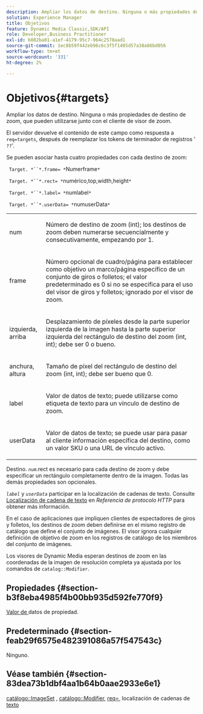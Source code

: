 ```yaml
---
description: Ampliar los datos de destino. Ninguna o más propiedades de destino de zoom, que pueden utilizarse junto con el cliente de visor de zoom.
solution: Experience Manager
title: Objetivos
feature: Dynamic Media Classic,SDK/API
role: Developer,Business Practitioner
exl-id: b882ba01-a1ef-4179-95c7-964c2578aad1
source-git-commit: 1ec8b59f442eb96c6c3f5f1405d57a38a86bd056
workflow-type: tm+mt
source-wordcount: '331'
ht-degree: 2%

---
```


# Objetivos{#targets}

Ampliar los datos de destino. Ninguna o más propiedades de destino de zoom, que pueden utilizarse junto con el cliente de visor de zoom.

El servidor devuelve el contenido de este campo como respuesta a `req=targets`, después de reemplazar los tokens de terminador de registros &#39; `??`&#39;.

Se pueden asociar hasta cuatro propiedades con cada destino de zoom:

` Target. *``*.frame= *`Numerframe`*`

` Target. *``*.rect= *`numérico,top,width,height`*`

` Target. *``*.label= *`numlabel`*`

` Target. *``*.userData= *`numuserData`*`

<table id="simpletable_4C20157A7A444DEB9959B335CAFBAEC8"> 
 <tr class="strow"> 
  <td class="stentry"> <p> <span class="codeph"> <span class="varname"> num  </span> </span> </p> </td> 
  <td class="stentry"> <p>Número de destino de zoom (int); los destinos de zoom deben numerarse secuencialmente y consecutivamente, empezando por 1. </p> </td> 
 </tr> 
 <tr class="strow"> 
  <td class="stentry"> <p> <span class="codeph"> <span class="varname"> frame  </span> </span> </p> </td> 
  <td class="stentry"> <p>Número opcional de cuadro/página para establecer como objetivo un marco/página específico de un conjunto de giros o folletos; el valor predeterminado es 0 si no se especifica para el uso del visor de giros y folletos; ignorado por el visor de zoom. </p> </td> 
 </tr> 
 <tr class="strow"> 
  <td class="stentry"> <p> <span class="codeph"> <span class="varname"> izquierda, arriba  </span> </span> </p> </td> 
  <td class="stentry"> <p>Desplazamiento de píxeles desde la parte superior izquierda de la imagen hasta la parte superior izquierda del rectángulo de destino del zoom (int, int); debe ser 0 o bueno. </p> </td> 
 </tr> 
 <tr class="strow"> 
  <td class="stentry"> <p> <span class="codeph"> <span class="varname"> anchura, altura  </span> </span> </p> </td> 
  <td class="stentry"> <p>Tamaño de píxel del rectángulo de destino del zoom (int, int); debe ser bueno que 0. </p> </td> 
 </tr> 
 <tr class="strow"> 
  <td class="stentry"> <p> <span class="codeph"> <span class="varname"> label  </span> </span> </p> </td> 
  <td class="stentry"> <p>Valor de datos de texto; puede utilizarse como etiqueta de texto para un vínculo de destino de zoom. </p> </td> 
 </tr> 
 <tr class="strow"> 
  <td class="stentry"> <p> <span class="codeph"> <span class="varname"> userData  </span> </span> </p> </td> 
  <td class="stentry"> <p>Valor de datos de texto; se puede usar para pasar al cliente información específica del destino, como un valor SKU o una URL de vínculo activo. </p> </td> 
 </tr> 
</table>

Destino. *`num`*.rect es necesario para cada destino de zoom y debe especificar un rectángulo completamente dentro de la imagen. Todas las demás propiedades son opcionales.

*`label`* y  *`userData`* participar en la localización de cadenas de texto. Consulte [Localización de cadena de texto](/help/aem-is-ir-api/is-api/http-ref/image-serving-api-ref/c-http-protocol-reference/c-syntax-and-features/r-text-string-localization.md) en *Referencia de protocolo HTTP* para obtener más información.

En el caso de aplicaciones que impliquen clientes de espectadores de giros y folletos, los destinos de zoom deben definirse en el mismo registro de catálogo que define el conjunto de imágenes. El visor ignora cualquier definición de objetivo de zoom en los registros de catálogo de los miembros del conjunto de imágenes.

Los visores de Dynamic Media esperan destinos de zoom en las coordenadas de la imagen de resolución completa ya ajustada por los comandos de `catalog::Modifier`.

## Propiedades {#section-b3f8eba4985f4b00bb935d592fe770f9}

[Valor de ](/help/aem-is-ir-api/is-api/image-catalog/image-serving-api-ref/c-image-catalog-reference/c-overview/c-common-data-types/r-property-data.md) datos de propiedad.

## Predeterminado {#section-feab29f6575e482391086a57f547543c}

Ninguno.

## Véase también {#section-83dea73b1dbf4aa1b64b0aae2933e6e1}

[catálogo::ImageSet](../../../../../../is-api/image-catalog/image-serving-api-ref/c-image-catalog-reference/c-image-svg-data-reference/c-image-data-reference/r-imageset-cat.md#reference-4764d347afd64afdaede9a74c7565256) ,  [catálogo::Modifier](../../../../../../is-api/image-catalog/image-serving-api-ref/c-image-catalog-reference/c-image-svg-data-reference/c-image-data-reference/r-modifier-cat.md#reference-d2c6884b3a2248fab81a112d27969834),  [req=](/help/aem-is-ir-api/is-api/http-ref/image-serving-api-ref/c-http-protocol-reference/c-command-reference/r-req/r-req.md), localización de cadenas de  [texto](/help/aem-is-ir-api/is-api/http-ref/image-serving-api-ref/c-http-protocol-reference/c-syntax-and-features/r-text-string-localization.md)

